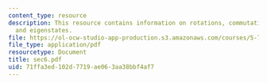 ```yaml
---
content_type: resource
description: This resource contains information on rotations, commutation relations,
  and eigenstates.
file: https://ol-ocw-studio-app-production.s3.amazonaws.com/courses/5-73-introductory-quantum-mechanics-i-fall-2005/71ffa3ed102d7719ae063aa38bbf4af7_sec6.pdf
file_type: application/pdf
resourcetype: Document
title: sec6.pdf
uid: 71ffa3ed-102d-7719-ae06-3aa38bbf4af7
---
```

